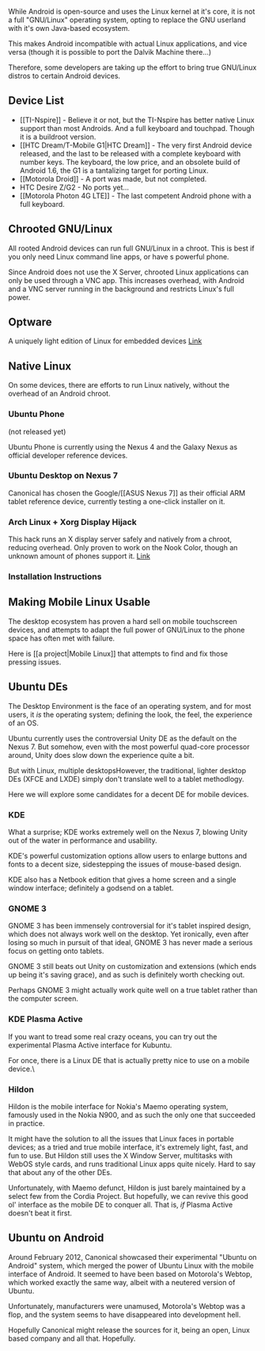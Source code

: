 While Android is open-source and uses the Linux kernel at it's core, it is not a full "GNU/Linux" operating system, opting to replace the GNU userland with it's own Java-based ecosystem.

This makes Android incompatible with actual Linux applications, and vice versa (though it is possible to port the Dalvik Machine there...)

Therefore, some developers are taking up the effort to bring true GNU/Linux distros to certain Android devices.

## Device List

* [[TI-Nspire]] - Believe it or not, but the TI-Nspire has better native Linux support than most Androids. And a full keyboard and touchpad. Though it is a buildroot version.
* [[HTC Dream/T-Mobile G1|HTC Dream]] - The very first Android device released, and the last to be released with a complete keyboard with number keys. The keyboard, the low price, and an obsolete build of Android 1.6, the G1 is a tantalizing target for porting Linux.
* [[Motorola Droid]] - A port was made, but not completed.
* HTC Desire Z/G2 - No ports yet...
* [[Motorola Photon 4G LTE]] - The last competent Android phone with a full keyboard.

## Chrooted GNU/Linux

All rooted Android devices can run full GNU/Linux in a chroot. This is best if you only need Linux command line apps, or have s powerful phone.

Since Android does not use the X Server, chrooted Linux applications can only be used through a VNC app. This increases overhead, with Android and a VNC server running in the background and restricts Linux's full power.

## Optware

A uniquely light edition of Linux for embedded devices [Link](https://github.com/pfalcon/optware-android)

## Native Linux

On some devices, there are efforts to run Linux natively, without the overhead of an Android chroot.

### Ubuntu Phone

(not released yet)

Ubuntu Phone is currently using the Nexus 4 and the Galaxy Nexus as official developer reference devices.

### Ubuntu Desktop on Nexus 7

Canonical has chosen the Google/[[ASUS Nexus 7]] as their official ARM tablet reference device, currently testing a one-click installer on it.

### Arch Linux + Xorg Display Hijack

This hack runs an X display server safely and natively from a chroot, reducing overhead. Only proven to work on the Nook Color, though an unknown amount of phones support it. [Link](http://thomaspolasek.blogspot.ca/2012/04/arch-linux-lxde-w-xorg-mouse-keyboard_16.html)

### Installation Instructions

## Making Mobile Linux Usable

The desktop ecosystem has proven a hard sell on mobile touchscreen devices, and attempts to adapt the full power of GNU/Linux to the phone space has often met with failure.

Here is [[a project|Mobile Linux]] that attempts to find and fix those pressing issues.

## Ubuntu DEs

The Desktop Environment is the face of an operating system, and for most users, it *is* the operating system; defining the look, the feel, the experience of an OS.

Ubuntu currently uses the controversial Unity DE as the default on the Nexus 7. But somehow, even with the most powerful quad-core processor around, Unity does slow down the experience quite a bit. 

But with Linux, multiple desktopsHowever, the traditional, lighter desktop DEs (XFCE and LXDE) simply don't translate well to a tablet methodlogy. 

Here we will explore some candidates for a decent DE for mobile devices.

### KDE

What a surprise; KDE works extremely well on the Nexus 7, blowing Unity out of the water in performance and usability.

KDE's powerful customization options allow users to enlarge buttons and fonts to a decent size, sidestepping the issues of mouse-based design.

KDE also has a Netbook edition that gives a home screen and a single window interface; definitely a godsend on a tablet.

### GNOME 3

GNOME 3 has been immensely controversial for it's tablet inspired design, which does not always work well on the desktop. Yet ironically, even after losing so much in pursuit of that ideal, GNOME 3 has never made a serious focus on getting onto tablets.

GNOME 3 still beats out Unity on customization and extensions (which ends up being it's saving grace), and as such is definitely worth checking out.

Perhaps GNOME 3 might actually work quite well on a true tablet rather than the computer screen.

### KDE Plasma Active

If you want to tread some real crazy oceans, you can try out the experimental Plasma Active interface for Kubuntu.

For once, there is a Linux DE that is actually pretty nice to use on a mobile device.\\

### Hildon

Hildon is the mobile interface for Nokia's Maemo operating system, famously used in the Nokia N900, and as such the only one that succeeded in practice.

It might have the solution to all the issues that Linux faces in portable devices; as a tried and true mobile interface, it's extremely light, fast, and fun to use. But Hildon still uses the X Window Server, multitasks with WebOS style cards, and runs traditional Linux apps quite nicely. Hard to say that about any of the other DEs.

Unfortunately, with Maemo defunct, Hildon is just barely maintained by a select few from the Cordia Project. But hopefully, we can revive this good ol' interface as the mobile DE to conquer all. That is, *if* Plasma Active doesn't beat it first.

## Ubuntu on Android

Around February 2012, Canonical showcased their experimental "Ubuntu on Android" system, which merged the power of Ubuntu Linux with the mobile interface of Android. It seemed to have been based on Motorola's Webtop, which worked exactly the same way, albeit with a neutered version of Ubuntu.

Unfortunately, manufacturers were unamused, Motorola's Webtop was a flop, and the system seems to have disappeared into development hell.

Hopefully Canonical might release the sources for it, being an open, Linux based company and all that. Hopefully.